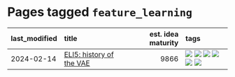 # Pages tagged `feature_learning`

|last_modified|title|est. idea maturity|tags
|:---|:---|---:|:---|
|2024-02-14|[ELI5: history of the VAE](../ufldl_history.md)|9866|[![](https://img.shields.io/badge/tag-education-deeba9)](../tags/education.md) [![](https://img.shields.io/badge/tag-feature_learning-87ec15)](../tags/feature_learning.md) [![](https://img.shields.io/badge/tag-history-3ed1c7)](../tags/history.md) [![](https://img.shields.io/badge/tag-history_of_science-57146)](../tags/history_of_science.md) [![](https://img.shields.io/badge/tag-publication-e168be)](../tags/publication.md) [![](https://img.shields.io/badge/tag-vae-4b28a8)](../tags/vae.md)|
